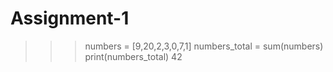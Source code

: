 # Assignment-1

>>> numbers = [9,20,2,3,0,7,1]
>>> numbers_total = sum(numbers)
>>> print(numbers_total)
42


